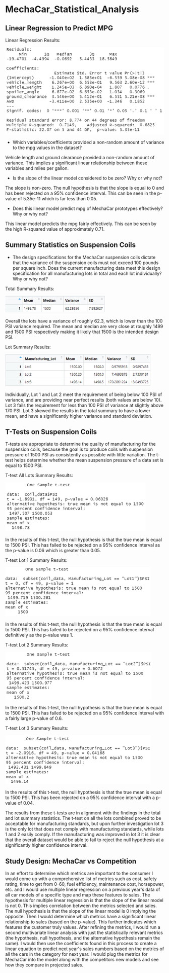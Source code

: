 # MechaCar_Statistical_Analysis

## Linear Regression to Predict MPG
Linear Regression Results:

![](Resources/linear_reg_mpg.PNG)

* Which variables/coefficients provided a non-random amount of variance to the mpg values in the dataset?

Vehicle length and ground clearance provided a non-random amount of variance. This implies a significant linear relationship between these variables and miles per gallon.


* Is the slope of the linear model considered to be zero? Why or why not?

The slope is non-zero. The null hypothesis is that the slope is equal to 0 and has been rejected on a 95% confidence interval. This can be seen in the p-value of 5.35e-11 which is far less than 0.05.


* Does this linear model predict mpg of MechaCar prototypes effectively? Why or why not?

This linear model predicts the mpg fairly effectively. This can be seen by the high R-squared value of approximately 0.71.


## Summary Statistics on Suspension Coils

* The design specifications for the MechaCar suspension coils dictate that the variance of the suspension coils must not exceed 100 pounds per square inch. Does the current manufacturing data meet this design specification for all 
manufacturing lots in total and each lot individually? Why or why not?

Total Summary Results:

![](Resources/total_summary.PNG)

Overall the lots have a variance of roughly 62.3, which is lower than the 100 PSI variance required. The mean and median are very close at roughly 1499 and 1500 PSI respectively making it likely that 1500 is the intended design PSI.


Lot Summary Results:

![](Resources/lot_summary.PNG)

Individually, Lot 1 and Lot 2 meet the requirement of being below 100 PSI of variance, and are providing near perfect results (both values are below 10). Lot 3 fails the requirement for less than 100 PSI of variance at slightly above 170
PSI. Lot 3 skewed the results in the total summary to have a lower mean, and have a significantly higher variance and standard deviation.


## T-Tests on Suspension Coils

T-tests are appropriate to determine the quality of manufacturing for the suspension coils, because the goal is to produce coils with suspension pressure of 1500 PSI as consistently as possible with little variation. The t-test helps 
determine whether the mean suspension pressure of a data set is equal to 1500 PSI.

T-test All Lots Summary Results:

![](Resources/totalt.PNG)

In the results of this t-test, the null hypothesis is that the true mean is equal to 1500 PSI. This has failed to be rejected on a 95% confidence interval as the p-value is 0.06 which is greater than 0.05. 


T-test Lot 1 Summary Results:

![](Resources/lot1t.PNG)

In the results of this t-test, the null hypothesis is that the true mean is equal to 1500 PSI. This has failed to be rejected on a 95% confidence interval definitively as the p-value was 1. 

T-test Lot 2 Summary Results:

![](Resources/lot2t.PNG)

In the results of this t-test, the null hypothesis is that the true mean is equal to 1500 PSI. This has failed to be rejected on a 95% confidence interval with a fairly large p-value of 0.6. 

T-test Lot 3 Summary Results:

![](Resources/lot3t.PNG)

In the results of this t-test, the null hypothesis is that the true mean is equal to 1500 PSI. This has been rejected on a 95% confidence interval with a p-value of 0.04.

The results from these t-tests are in alignment with the findings in the total and lot summary statistics. The t-test on all the lots combined proved to be acceptable for manufacturing standards, but upon further investigation lot 3 is 
the only lot that does not comply with manufacturing standards, while lots 1 and 2 easily comply. If the manufacturing was improved in lot 3 it is clear that the overall dataset would be able to fail to reject the null hypothesis at a 
significantly higher confidence interval.  


## Study Design: MechaCar vs Competition

In an effort to determine which metrics are important to the consumer I would come up with a comprehensive list of metrics such as cost, safety rating, time to get from 0-60, fuel efficiency, maintenance cost, horsepower, etc. and I would
use multiple linear regression on a previous year's data of all car models of a specific type and map these features to sales. The hypothesis for multiple linear regression is that the slope of the linear model is not 0. This implies 
correlation between the metrics selected and sales. The null hypothesis is that the slope of the linear model is 0 implying the opposite. Then I would determine which metrics 
have a significant linear relationship to sales (based on the p-value). This further indicates which features the customer truly values.  After refining the metrics, I would 
run a second multivariate linear analysis with just the statistically relevant metrics (the hypothesis, null hypothesis, and the alternative hypothesis remain the same). I would then use the coefficients found in this process to create a 
linear equation to predict next year's sales numbers based on the metrics of all the cars in the category for next year. I would plug the metrics for MechaCar into the model along with the competitors new models and see how they compare in projected sales.


